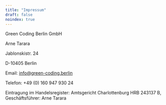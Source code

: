 ```yaml
---
title: "Impressum"
draft: false
noindex: true
---
```


Green Coding Berlin GmbH

Arne Tarara

Jablonskistr. 24

D-10405 Berlin

Email: info@green-coding.berlin

Telefon: +49 (0) 160 947 930 24

Eintragung im Handelsregister: Amtsgericht Charlottenburg HRB 243137 B, Geschäftsführer:  Arne Tarara


